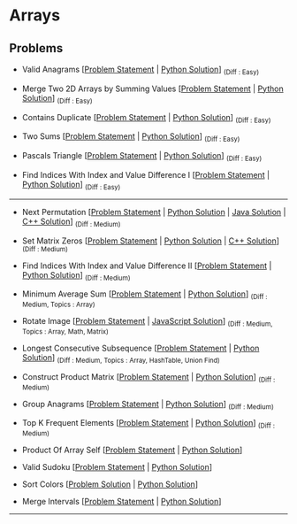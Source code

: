 # Arrays

## Problems 

- Valid Anagrams [[Problem Statement](https://leetcode.com/problems/valid-anagram/) | [Python Solution](/CompetitiveProgramming/Arrays/validAnagram.py)] <sub> (Diff : Easy)</sub> 

- Merge Two 2D Arrays by Summing Values [[Problem Statement](https://leetcode.com/problems/merge-two-2d-arrays-by-summing-values/description) | [Python Solution](/CompetitiveProgramming/Arrays/merge-two-2d-arrays-by-summing-values.py)] <sub> (Diff : Easy)</sub> 

- Contains Duplicate [[Problem Statement](https://leetcode.com/problems/contains-duplicate/) | [Python Solution](/CompetitiveProgramming/Arrays/containsDuplicate.py)] <sub> (Diff : Easy)</sub> 

- Two Sums [[Problem Statement](https://leetcode.com/problems/two-sum/) | [Python Solution](/CompetitiveProgramming/Arrays/twoSum.py)] <sub> (Diff : Easy)</sub> 

- Pascals Triangle [[Problem Statement](https://leetcode.com/problems/pascals-triangle/) | [Python Solution](/CompetitiveProgramming/Arrays//PascalsTriangle/pascalsTriangle.py)] <sub> (Diff : Easy)</sub> 

- Find Indices With Index and Value Difference I [[Problem Statement](https://leetcode.com/problems/find-indices-with-index-and-value-difference-i) | [Python Solution](/CompetitiveProgramming/Arrays/Find%20Indices%20With%20Index%20and%20Value%20Difference%20I.py)] <sub> (Diff : Easy)</sub> 

---

- Next Permutation [[Problem Statement](https://leetcode.com/problems/next-permutation/) | [Python Solution](/CompetitiveProgramming/Arrays/NextPermutation/nextPermutation.py) | [Java Solution](/CompetitiveProgramming/Arrays/NextPermutation/nextPermutation.java) | [C++ Solution](/CompetitiveProgramming/Arrays/NextPermutation/nextPermutation.cpp)] <sub> (Diff : Medium)</sub>

- Set Matrix Zeros [[Problem Statement](https://leetcode.com/problems/set-matrix-zeroes/) | [Python Solution](/CompetitiveProgramming/Arrays/SetMatrixZeros/setMatrixZeros.py) | [C++ Solution](/CompetitiveProgramming//Arrays/SetMatrixZeros/setMatrixZeros.cpp)] <sub> (Diff : Medium)</sub> 

- Find Indices With Index and Value Difference II [[Problem Statement](https://leetcode.com/problems/find-indices-with-index-and-value-difference-ii/description/) | [Python Solution](/CompetitiveProgramming/Arrays/Find%20Indices%20With%20Index%20and%20Value%20Difference%20II.py)] <sub> (Diff : Medium)</sub> 

- Minimum Average Sum [[Problem Statement](https://leetcode.com/problems/minimum-average-difference/) | [Python Solution](/CompetitiveProgramming/Arrays/minimumAverageSum.py)] <sub> (Diff : Medium, Topics : Array)</sub> 

- Rotate Image [[Problem Statement](https://leetcode.com/problems/rotate-image/) | [JavaScript Solution](/CompetitiveProgramming/Arrays/rotateImage.js)] <sub> (Diff : Medium, Topics : Array, Math, Matrix)</sub> 

- Longest Consecutive Subsequence [[Problem Statement](https://leetcode.com/problems/longest-consecutive-sequence/description/) | [Python Solution](/CompetitiveProgramming/Arrays/longestConsecutiveSubsequence/longestConsecutiveSubsequence.py)] <sub> (Diff : Medium, Topics : Array, HashTable, Union Find)</sub> 

- Construct Product Matrix [[Problem Statement](https://leetcode.com/problems/construct-product-matrix/description/) | [Python Solution](/CompetitiveProgramming/Arrays/constructProductMatrix.py)] <sub> (Diff : Medium)</sub> 

- Group Anagrams [[Problem Statement](https://leetcode.com/problems/group-anagrams/) | [Python Solution](/CompetitiveProgramming/Arrays/groupAnagrams.py)] <sub> (Diff : Medium)</sub> 

- Top K Frequent Elements [[Problem Statement](https://leetcode.com/problems/top-k-frequent-elements/) | [Python Solution](/CompetitiveProgramming/Arrays/topKFrequentElements.py)] <sub> (Diff : Medium)</sub> 

- Product Of Array Self [[Problem Statement](https://leetcode.com/problems/product-of-array-except-self/) | [Python Solution](/CompetitiveProgramming/Arrays/productOfArrayExceptSelf.py)]

- Valid Sudoku [[Problem Statement](https://leetcode.com/problems/valid-sudoku/) | [Python Solution](/CompetitiveProgramming/Arrays/validSudoku.py)]

- Sort Colors [[Problem Solution](https://leetcode.com/problems/sort-colors/) | [Python Solution](/CompetitiveProgramming/Arrays/sortColors.py)]

- Merge Intervals [[Problem Statement](https://leetcode.com/problems/merge-intervals/) | [Python Solution](/CompetitiveProgramming/Arrays/mergeIntervals.py)]

---